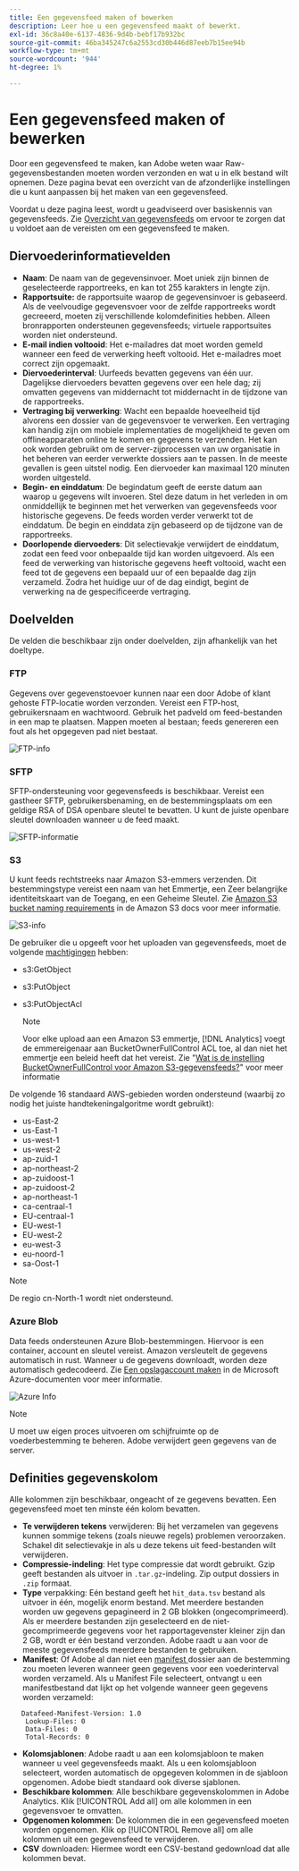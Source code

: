 ```yaml
---
title: Een gegevensfeed maken of bewerken
description: Leer hoe u een gegevensfeed maakt of bewerkt.
exl-id: 36c8a40e-6137-4836-9d4b-bebf17b932bc
source-git-commit: 46ba345247c6a2553cd30b446d87eeb7b15ee94b
workflow-type: tm+mt
source-wordcount: '944'
ht-degree: 1%

---
```


# Een gegevensfeed maken of bewerken

Door een gegevensfeed te maken, kan Adobe weten waar Raw-gegevensbestanden moeten worden verzonden en wat u in elk bestand wilt opnemen. Deze pagina bevat een overzicht van de afzonderlijke instellingen die u kunt aanpassen bij het maken van een gegevensfeed.

Voordat u deze pagina leest, wordt u geadviseerd over basiskennis van gegevensfeeds. Zie [Overzicht van gegevensfeeds](data-feed-overview.md) om ervoor te zorgen dat u voldoet aan de vereisten om een gegevensfeed te maken.

## Diervoederinformatievelden

* **Naam**: De naam van de gegevensinvoer. Moet uniek zijn binnen de geselecteerde rapportreeks, en kan tot 255 karakters in lengte zijn.
* **Rapportsuite:** de rapportsuite waarop de gegevensinvoer is gebaseerd. Als de veelvoudige gegevensvoer voor de zelfde rapportreeks wordt gecreeerd, moeten zij verschillende kolomdefinities hebben. Alleen bronrapporten ondersteunen gegevensfeeds; virtuele rapportsuites worden niet ondersteund.
* **E-mail indien voltooid**: Het e-mailadres dat moet worden gemeld wanneer een feed de verwerking heeft voltooid. Het e-mailadres moet correct zijn opgemaakt.
* **Diervoederinterval**: Uurfeeds bevatten gegevens van één uur. Dagelijkse diervoeders bevatten gegevens over een hele dag; zij omvatten gegevens van middernacht tot middernacht in de tijdzone van de rapportreeks.
* **Vertraging bij verwerking**: Wacht een bepaalde hoeveelheid tijd alvorens een dossier van de gegevensvoer te verwerken. Een vertraging kan handig zijn om mobiele implementaties de mogelijkheid te geven om offlineapparaten online te komen en gegevens te verzenden. Het kan ook worden gebruikt om de server-zijprocessen van uw organisatie in het beheren van eerder verwerkte dossiers aan te passen. In de meeste gevallen is geen uitstel nodig. Een diervoeder kan maximaal 120 minuten worden uitgesteld.
* **Begin- en einddatum**: De begindatum geeft de eerste datum aan waarop u gegevens wilt invoeren. Stel deze datum in het verleden in om onmiddellijk te beginnen met het verwerken van gegevensfeeds voor historische gegevens. De feeds worden verder verwerkt tot de einddatum. De begin en einddata zijn gebaseerd op de tijdzone van de rapportreeks.
* **Doorlopende diervoeders**: Dit selectievakje verwijdert de einddatum, zodat een feed voor onbepaalde tijd kan worden uitgevoerd. Als een feed de verwerking van historische gegevens heeft voltooid, wacht een feed tot de gegevens een bepaald uur of een bepaalde dag zijn verzameld. Zodra het huidige uur of de dag eindigt, begint de verwerking na de gespecificeerde vertraging.

## Doelvelden

De velden die beschikbaar zijn onder doelvelden, zijn afhankelijk van het doeltype.

### FTP

Gegevens over gegevenstoevoer kunnen naar een door Adobe of klant gehoste FTP-locatie worden verzonden. Vereist een FTP-host, gebruikersnaam en wachtwoord. Gebruik het padveld om feed-bestanden in een map te plaatsen. Mappen moeten al bestaan; feeds genereren een fout als het opgegeven pad niet bestaat.

![FTP-info](assets/dest-ftp.jpg)

### SFTP

SFTP-ondersteuning voor gegevensfeeds is beschikbaar. Vereist een gastheer SFTP, gebruikersbenaming, en de bestemmingsplaats om een geldige RSA of DSA openbare sleutel te bevatten. U kunt de juiste openbare sleutel downloaden wanneer u de feed maakt.

![SFTP-informatie](assets/dest-sftp.jpg)

### S3

U kunt feeds rechtstreeks naar Amazon S3-emmers verzenden. Dit bestemmingstype vereist een naam van het Emmertje, een Zeer belangrijke identiteitskaart van de Toegang, en een Geheime Sleutel. Zie [Amazon S3 bucket naming requirements](https://docs.aws.amazon.com/awscloudtrail/latest/userguide/cloudtrail-s3-bucket-naming-requirements.html) in de Amazon S3 docs voor meer informatie.

![S3-info](assets/dest-s3.jpg)

De gebruiker die u opgeeft voor het uploaden van gegevensfeeds, moet de volgende [machtigingen](https://docs.aws.amazon.com/AmazonS3/latest/API/API_Operations_Amazon_Simple_Storage_Service.html) hebben:

* s3:GetObject
* s3:PutObject
* s3:PutObjectAcl

   >[!NOTE]
   >
   >Voor elke upload aan een Amazon S3 emmertje, [!DNL Analytics] voegt de emmereigenaar aan BucketOwnerFullControl ACL toe, al dan niet het emmertje een beleid heeft dat het vereist. Zie &quot;[Wat is de instelling BucketOwnerFullControl voor Amazon S3-gegevensfeeds?](df-faq.md#BucketOwnerFullControl)&quot; voor meer informatie

De volgende 16 standaard AWS-gebieden worden ondersteund (waarbij zo nodig het juiste handtekeningalgoritme wordt gebruikt):

* us-East-2
* us-East-1
* us-west-1
* us-west-2
* ap-zuid-1
* ap-northeast-2
* ap-zuidoost-1
* ap-zuidoost-2
* ap-northeast-1
* ca-centraal-1
* EU-centraal-1
* EU-west-1
* EU-west-2
* eu-west-3
* eu-noord-1
* sa-Oost-1

>[!NOTE]
>
>De regio cn-North-1 wordt niet ondersteund.

### Azure Blob

Data feeds ondersteunen Azure Blob-bestemmingen. Hiervoor is een container, account en sleutel vereist. Amazon versleutelt de gegevens automatisch in rust. Wanneer u de gegevens downloadt, worden deze automatisch gedecodeerd. Zie [Een opslagaccount maken](https://docs.microsoft.com/en-us/azure/storage/common/storage-quickstart-create-account?tabs=azure-portal#view-and-copy-storage-access-keys) in de Microsoft Azure-documenten voor meer informatie.

![Azure Info](assets/azure.png)

>[!NOTE]
>
>U moet uw eigen proces uitvoeren om schijfruimte op de voederbestemming te beheren. Adobe verwijdert geen gegevens van de server.

## Definities gegevenskolom

Alle kolommen zijn beschikbaar, ongeacht of ze gegevens bevatten. Een gegevensfeed moet ten minste één kolom bevatten.

* **Te verwijderen tekens** verwijderen: Bij het verzamelen van gegevens kunnen sommige tekens (zoals nieuwe regels) problemen veroorzaken. Schakel dit selectievakje in als u deze tekens uit feed-bestanden wilt verwijderen.
* **Compressie-indeling**: Het type compressie dat wordt gebruikt. Gzip geeft bestanden als uitvoer in `.tar.gz`-indeling. Zip output dossiers in `.zip` formaat.
* **Type** verpakking: Eén bestand geeft het  `hit_data.tsv` bestand als uitvoer in één, mogelijk enorm bestand. Met meerdere bestanden worden uw gegevens gepagineerd in 2 GB blokken (ongecomprimeerd). Als er meerdere bestanden zijn geselecteerd en de niet-gecomprimeerde gegevens voor het rapportagevenster kleiner zijn dan 2 GB, wordt er één bestand verzonden. Adobe raadt u aan voor de meeste gegevensfeeds meerdere bestanden te gebruiken.
* **Manifest**: Of Adobe al dan niet een  [manifest ](c-df-contents/datafeeds-contents.md#feed-manifest) dossier aan de bestemming zou moeten leveren wanneer geen gegevens voor een voederinterval worden verzameld. Als u Manifest File selecteert, ontvangt u een manifestbestand dat lijkt op het volgende wanneer geen gegevens worden verzameld:

```text
   Datafeed-Manifest-Version: 1.0
    Lookup-Files: 0
    Data-Files: 0
    Total-Records: 0
```

* **Kolomsjablonen**: Adobe raadt u aan een kolomsjabloon te maken wanneer u veel gegevensfeeds maakt. Als u een kolomsjabloon selecteert, worden automatisch de opgegeven kolommen in de sjabloon opgenomen. Adobe biedt standaard ook diverse sjablonen.
* **Beschikbare kolommen**: Alle beschikbare gegevenskolommen in Adobe Analytics. Klik [!UICONTROL Add all] om alle kolommen in een gegevensvoer te omvatten.
* **Opgenomen kolommen**: De kolommen die in een gegevensfeed moeten worden opgenomen. Klik op [!UICONTROL Remove all] om alle kolommen uit een gegevensfeed te verwijderen.
* **CSV** downloaden: Hiermee wordt een CSV-bestand gedownload dat alle kolommen bevat.
